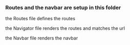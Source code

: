 ### Routes and the navbar are setup in this folder
the Routes file defines the routes

the Navigator file renders the routes and matches the url

the Navbar file renders the navbar